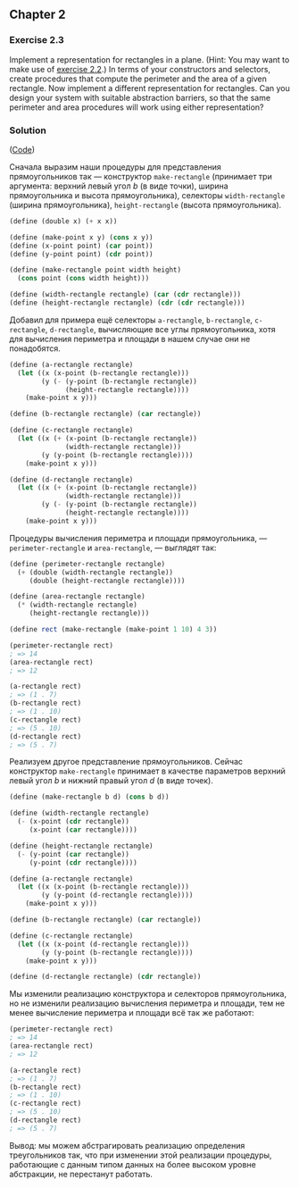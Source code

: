 ## Chapter 2

### Exercise 2.3

Implement a representation for rectangles in a plane. (Hint: You may want to make use of [exercise 2.2](./Exercise%202.02.md).) In terms of your constructors and selectors, create procedures that compute the perimeter and the area of a given rectangle. Now implement a different representation for rectangles. Can you design your system with suitable abstraction barriers, so that the same perimeter and area procedures will work using either representation?

### Solution

([Code](../../src/Chapter%202/Exercise%202.03.scm))

Сначала выразим наши процедуры для представления прямоугольников так — конструктор `make-rectangle` (принимает три аргумента: верхний левый угол _b_ (в виде точки), ширина прямоугольника и высота прямоугольника), селекторы `width-rectangle` (ширина прямоугольника), `height-rectangle` (высота прямоугольника).

```scheme
(define (double x) (+ x x))

(define (make-point x y) (cons x y))
(define (x-point point) (car point))
(define (y-point point) (cdr point))

(define (make-rectangle point width height)
  (cons point (cons width height)))

(define (width-rectangle rectangle) (car (cdr rectangle)))
(define (height-rectangle rectangle) (cdr (cdr rectangle)))
```

Добавил для примера ещё селекторы `a-rectangle`, `b-rectangle`, `c-rectangle`, `d-rectangle`, вычисляющие все углы прямоугольника, хотя для вычисления периметра и площади в нашем случае они не понадобятся.

```scheme
(define (a-rectangle rectangle)
  (let ((x (x-point (b-rectangle rectangle)))
        (y (- (y-point (b-rectangle rectangle))
              (height-rectangle rectangle))))
    (make-point x y)))

(define (b-rectangle rectangle) (car rectangle))

(define (c-rectangle rectangle)
  (let ((x (+ (x-point (b-rectangle rectangle))
              (width-rectangle rectangle)))
        (y (y-point (b-rectangle rectangle))))
    (make-point x y)))

(define (d-rectangle rectangle)
  (let ((x (+ (x-point (b-rectangle rectangle))
              (width-rectangle rectangle)))
        (y (- (y-point (b-rectangle rectangle))
              (height-rectangle rectangle))))
    (make-point x y)))
```

Процедуры вычисления периметра и площади прямоугольника, — `perimeter-rectangle` и `area-rectangle`, — выглядят так:

```scheme
(define (perimeter-rectangle rectangle)
  (+ (double (width-rectangle rectangle))
     (double (height-rectangle rectangle))))

(define (area-rectangle rectangle)
  (* (width-rectangle rectangle)
     (height-rectangle rectangle)))

(define rect (make-rectangle (make-point 1 10) 4 3))

(perimeter-rectangle rect)
; => 14
(area-rectangle rect)
; => 12

(a-rectangle rect)
; => (1 . 7)
(b-rectangle rect)
; => (1 . 10)
(c-rectangle rect)
; => (5 . 10)
(d-rectangle rect)
; => (5 . 7)
```

Реализуем другое представление прямоугольников. Сейчас конструктор `make-rectangle` принимает в качестве параметров верхний левый угол _b_ и нижний правый угол _d_ (в виде точек).

```scheme
(define (make-rectangle b d) (cons b d))

(define (width-rectangle rectangle) 
  (- (x-point (cdr rectangle))
     (x-point (car rectangle))))

(define (height-rectangle rectangle)
  (- (y-point (car rectangle))
     (y-point (cdr rectangle))))

(define (a-rectangle rectangle)
  (let ((x (x-point (b-rectangle rectangle)))
        (y (y-point (d-rectangle rectangle))))
    (make-point x y)))

(define (b-rectangle rectangle) (car rectangle))

(define (c-rectangle rectangle)
  (let ((x (x-point (d-rectangle rectangle)))
        (y (y-point (b-rectangle rectangle))))
    (make-point x y)))

(define (d-rectangle rectangle) (cdr rectangle))
```

Мы изменили реализацию конструктора и селекторов прямоугольника, но не изменили реализацию вычисления периметра и площади, тем не менее вычисление периметра и площади всё так же работают:

```scheme
(perimeter-rectangle rect)
; => 14
(area-rectangle rect)
; => 12

(a-rectangle rect)
; => (1 . 7)
(b-rectangle rect)
; => (1 . 10)
(c-rectangle rect)
; => (5 . 10)
(d-rectangle rect)
; => (5 . 7)
```

Вывод: мы можем абстрагировать реализацию определения треугольников так, что при изменении этой реализации процедуры, работающие с данным типом данных на более высоком уровне абстракции, не перестанут работать.

